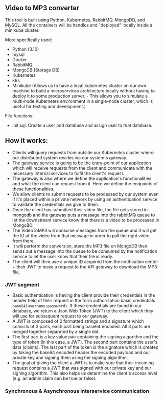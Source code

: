 ## Video to MP3 converter

This tool is built using Python, Kubernetes, RabbitMQ, MongoDB, and MySQL.
All the containers will be handles and "deployed" locally inside a minikube cluster.

More specifically used:
- Python (3.10)
- mysql
- Docker
- RabbitMQ
- MongoDB (Storage DB)
- Kubernetes
- k9s
- Minikube (Allows us to have a local kubernetes cluster on our own machine to build a microservices 
             architecture locally without having to deploy it to some production server. - This allows you to simulate a multi-node Kubernetes environment 
              in a single-node cluster, which is useful for testing and development.)

File functions:
- init.sql: Create a user and database and assign user to that database.

## How it works:
- Clients will query requests from outside our Kubernetes cluster where our distributed system resides via our system's gateway.
- The gateway service is going to be the entry-point of our application which will receive requests from the client and communicate with
    the necessary internal services to fulfil the client's request.
- The gateway is also where we define the application's functionalities and what the client can request from it. Here we define the endpoints
  of these functionalities.
- We allow clients to submit requests to be processed by our system even if it's placed within a private network by using an authentication service
  to validate the credentials we give to them.
- Once the client has submitted their video file, the file gets stored in mongodb and
  the gateway puts a message into the rabbitMQ queue to let the downstream service know
  that there is a video to be processed in MongoBD.
- The VideoToMP3 will consume messages from the queue and it will get the ID of the video from that message
  in order to pull the right video from there.
- It will perform the conversion, store the MP3 file on MongoDB then sends out a message into the queue to be consumed
  by the notification service to let the user know that their file is ready.
- The client will then use a unique ID acquired from the notification center + their JWT to make a request to the API gateway to 
  download the MP3 file.


### JWT segment
- Basic authentication is having the client provide their credentials in the header field of their request 
  in the form authorization basic credentials `base64(username:password)`. If these credentials are found in our database, we return a Json Web Token (JWT)
  to the client which they will use for subsequent request to our gateway.
- A JWT is composed of 2 formatted strings and a signature which consists of 3 parts, each part being base64 encoded. All 3 parts are merged together 
  separated by a single dot.
- The first part is a key value pair containing the signing algorithm and the type of token (in this case, a JWT). The second part contains the user's data
  (claims). The last part of the token is the signature which is created by taking the base64 encoded header the encoded payload and our private key
 and signing them using the signing algorithm.
- The goal of giving the client a JWT is to make sure that their incoming request contains a JWT that was signed with our private key and our signing algorithm.
    This also helps us determine the client's access level (e.g. an admin claim can be true or false).

### Synchronous & Asynchronous interservice communication